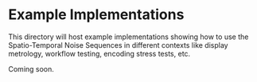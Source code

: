 # Example Implementations

This directory will host example implementations showing how to use the Spatio-Temporal Noise Sequences in different contexts like display metrology, workflow testing, encoding stress tests, etc.

Coming soon.